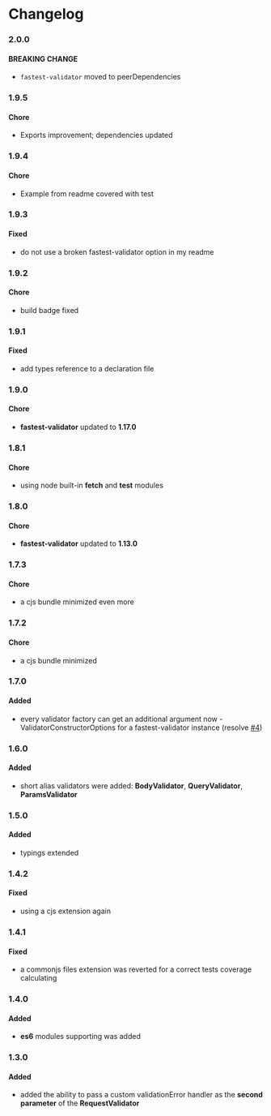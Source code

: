 # Changelog

### 2.0.0

#### BREAKING CHANGE

- `fastest-validator` moved to peerDependencies

### 1.9.5

#### Chore

- Exports improvement; dependencies updated

### 1.9.4

#### Chore

- Example from readme covered with test

### 1.9.3

#### Fixed

- do not use a broken fastest-validator option in my readme

### 1.9.2

#### Chore

- build badge fixed

### 1.9.1

#### Fixed

- add types reference to a declaration file

### 1.9.0

#### Chore

- **fastest-validator** updated to **1.17.0**

### 1.8.1

#### Chore

- using node built-in **fetch** and **test** modules

### 1.8.0

#### Chore

- **fastest-validator** updated to **1.13.0**

### 1.7.3

#### Chore

- a cjs bundle minimized even more

### 1.7.2

#### Chore

- a cjs bundle minimized

### 1.7.0

#### Added

- every validator factory can get an additional argument now - ValidatorConstructorOptions for a fastest-validator instance (resolve [#4](https://github.com/muturgan/fastest-express-validator/issues/4))

### 1.6.0

#### Added

- short alias validators were added: **BodyValidator**, **QueryValidator**, **ParamsValidator**

### 1.5.0

#### Added

- typings extended

### 1.4.2

#### Fixed

- using a cjs extension again

### 1.4.1

#### Fixed

- a commonjs files extension was reverted for a correct tests coverage calculating

### 1.4.0

#### Added

- **es6** modules supporting was added

### 1.3.0

#### Added

- added the ability to pass a custom validationError handler as the **second parameter** of the **RequestValidator**
